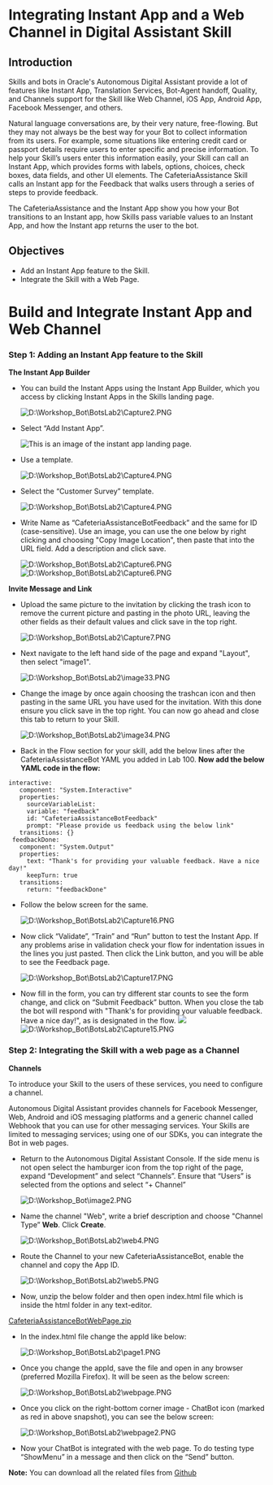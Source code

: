 Integrating Instant App and a Web Channel in Digital Assistant Skill
===========================================================================
## Introduction

Skills and bots in Oracle's Autonomous Digital Assistant provide a lot of features like Instant App, Translation Services, Bot-Agent handoff, Quality, and Channels support for the Skill like Web Channel, iOS App, Android App, Facebook Messenger, and others.

Natural language conversations are, by their very nature, free-flowing. But they may not always be the best way for your Bot to collect information from its users. For example, some situations like entering credit card or passport details require users to enter specific and precise information. To help your Skill’s users enter this information easily, your Skill can call an Instant App, which provides forms with labels, options, choices, check boxes, data fields, and other UI elements. The CafeteriaAssistance Skill calls an Instant app for the Feedback that walks users through a series of steps to provide feedback.

The CafeteriaAssistance and the Instant App show you how your Bot transitions to an Instant app, how Skills pass variable values to an Instant App, and how the Instant app returns the user to the bot.


## Objectives
- Add an Instant App feature to the Skill.
- Integrate the Skill with a Web Page.


Build and Integrate Instant App and Web Channel
===========================================================================

### **Step 1**: Adding an Instant App feature to the Skill

**The Instant App Builder**


- You can build the Instant Apps using the Instant App Builder, which you access by clicking Instant Apps in the Skills landing page.

  ![D:\\Workshop\_Bot\\BotsLab2\\Capture2.PNG](images/200/image3.png)

- Select “Add Instant App”.

  ![This is an image of the instant app landing page.](images/200/11.png)

- Use a template.

  ![D:\\Workshop\_Bot\\BotsLab2\\Capture4.PNG](images/200/12.png)

- Select the “Customer Survey” template.

  ![D:\\Workshop\_Bot\\BotsLab2\\Capture4.PNG](images/200/13.png)

- Write Name as “CafeteriaAssistanceBotFeedback” and the same for ID (case-sensitive).  Use an image, you can use the one below by right clicking and choosing "Copy Image Location", then paste that into the URL field. Add a description and click save.

  ![D:\\Workshop\_Bot\\BotsLab2\\Capture6.PNG](images/200/14.png)
  ![D:\\Workshop\_Bot\\BotsLab2\\Capture6.PNG](images/200/food.jpeg)


**Invite Message and Link**
- Upload the same picture to the invitation by clicking the trash icon to remove the current picture and pasting in the photo URL, leaving the other fields as their default values and click save in the top right.

  ![D:\\Workshop\_Bot\\BotsLab2\\Capture7.PNG](images/200/image8.png)

- Next navigate to the left hand side of the page and expand "Layout", then select "image1".

  ![D:\\Workshop\_Bot\\BotsLab2\\image33.PNG](images/200/image33.png)

- Change the image by once again choosing the trashcan icon and then pasting in the same URL you have used for the invitation. With this done ensure you click save in the top right. You can now go ahead and close this tab to return to your Skill.

  ![D:\\Workshop\_Bot\\BotsLab2\\image34.PNG](images/200/image34.png)

- Back in the Flow section for your skill, add the below lines after the CafeteriaAssistanceBot YAML you added in Lab 100.
**Now add the below YAML code in the flow:**

```
interactive:
   component: "System.Interactive"
   properties:
     sourceVariableList:
     variable: "feedback"
     id: "CafeteriaAssistanceBotFeedback"
     prompt: "Please provide us feedback using the below link"
   transitions: {}
 feedbackDone:
   component: "System.Output"
   properties:
     text: "Thank's for providing your valuable feedback. Have a nice day!"
     keepTurn: true
   transitions:
     return: "feedbackDone"
```
- Follow the below screen for the same.

  ![D:\\Workshop\_Bot\\BotsLab2\\Capture16.PNG](images/200/image9.png)

- Now click “Validate”, “Train” and “Run” button to test the Instant App. If any problems arise in validation check your flow for indentation issues in the lines you just pasted. Then click the Link button, and you will be able to see the Feedback page.

  ![D:\\Workshop\_Bot\\BotsLab2\\Capture17.PNG](images/200/image10.png)

- Now fill in the form, you can try different star counts to see the form change, and click on “Submit Feedback” button. When you close the tab the bot will respond with "Thank's for providing your valuable feedback. Have a nice day!", as is designated in the flow.
  ![](images/200/image11.png) ![D:\\Workshop\_Bot\\BotsLab2\\Capture15.PNG](images/200/image12.png)



### **Step 2**: Integrating the Skill with a web page as a Channel

**Channels**

To introduce your Skill to the users of these services, you need to configure a channel.

Autonomous Digital Assistant provides channels for Facebook Messenger, Web, Android and iOS messaging platforms and a generic channel called Webhook that you can use for other messaging services. Your Skills are limited to messaging services; using one of our SDKs, you can integrate the Bot in web pages.


- Return to the Autonomous Digital Assistant Console. If the side menu is not open select the hamburger icon from the top right of the page, expand “Development” and select “Channels”. Ensure that “Users” is selected from the options and select “+ Channel”

  ![D:\\Workshop\_Bot\\image2.PNG](images/200/15.png)

- Name the channel "Web", write a brief description and choose "Channel Type” **Web**. Click **Create**.

  ![D:\\Workshop\_Bot\\BotsLab2\\web4.PNG](images/200/16.png)

- Route the Channel to your new CafeteriaAssistanceBot, enable the channel and copy the App ID.

  ![D:\\Workshop\_Bot\\BotsLab2\\web5.PNG](images/200/17.png)

- Now, unzip the below folder and then open index.html file which is inside the html folder in any text-editor.

[CafeteriaAssistanceBotWebPage.zip](https://github.com/AdityaVishwekar/IntelligentChatBots/blob/master/workshops/intelligent-chatbots/images/CafeteriaAssistanceBotWebPage.zip)

- In the index.html file change the appId like below:

  ![D:\\Workshop\_Bot\\BotsLab2\\page1.PNG](images/200/image30.png)

- Once you change the appId, save the file and open in any browser (preferred Mozilla Firefox). It will be seen as the below screen:

  ![D:\\Workshop\_Bot\\BotsLab2\\webpage.PNG](images/200/image31.png)

- Once you click on the right-bottom corner image - ChatBot icon (marked as red in above snapshot), you can see the below screen:

  ![D:\\Workshop\_Bot\\BotsLab2\\webpage2.PNG](images/200/image32.png)

- Now your ChatBot is integrated with the web page. To do testing type “ShowMenu” in a message and then click on the “Send” button.

**Note:** You can download all the related files from [Github](https://github.com/AdityaVishwekar/IntelligentChatBots/blob/master/workshops/intelligent-chatbots/images/All_files.zip)
